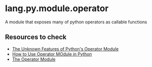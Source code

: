 # lang.py.module.operator

A module that exposes many of python operators as callable functions

## Resources to check

- [The Unknown Features of Python's Operator Module](https://martinheinz.dev/blog/54)
- [How to Use Operator MOdule in Python](https://linuxhint.com/use-operator-module-python/)
- [The Operator Module](https://www.oreilly.com/library/view/python-in-a/0596100469/ch15s02.html)
